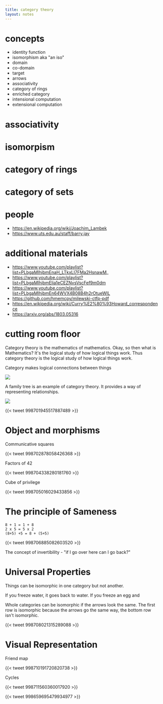 ```yaml
---
title: category theory
layout: notes
---
```


# concepts
- identity function
- isomorphism aka "an iso"
- domain
- co-domain
- target
- arrows
- associativity 
- category of rings
- enriched category
- intensional computation
- extensional computation

# associativity


# isomorpism

# category of rings

# category of sets


# people
- https://en.wikipedia.org/wiki/Joachim_Lambek
- https://www.uts.edu.au/staff/barry.jay

# additional materials
- https://www.youtube.com/playlist?list=PLbgaMIhjbmEnaH_LTkxLI7FMa2HsnawM_
- https://www.youtube.com/playlist?list=PLbgaMIhjbmElia1eCEZNvsVscFef9m0dm
- https://www.youtube.com/playlist?list=PLbgaMIhjbmEn64WVX4B08B4h2rOtueWIL
- https://github.com/hmemcpy/milewski-ctfp-pdf
- https://en.wikipedia.org/wiki/Curry%E2%80%93Howard_correspondence
- https://arxiv.org/abs/1803.05316



# cutting room floor


Category theory is the mathematics of mathematics.  Okay, so then what is Mathematics? It's the logical study of how logical things work. Thus category theory is the logical study of how logical things work.

Category makes logical connections between things

![](https://transportsydney.files.wordpress.com/2013/03/2013-03-01-february-disruptions.png)

A family tree is an example of category theory. It provides a way of representing relationships.

![](https://www.ebi.ac.uk/training/online/sites/ebi.ac.uk.training.online/files/resize/user/Simple%20family%20tree-750x291.png)


{{< tweet 998701945517887489 >}}


# Object and morphisms

Communicative squares

{{< tweet 998702878058426368 >}}


Factors of 42

{{< tweet 998704338280181760 >}}


Cube of privilege 

{{< tweet 998705016029433856 >}}

# The principle of Sameness

```
8 + 1 = 1 + 8
2 x 5 = 5 x 2
(8+5) +5 = 8 + (5+5)
```

{{< tweet 998706885082603520 >}}

The concept of invertibility - "if I go over here can I go back?"



# Universal Properties

Things can be isomorphic in one category but not another. 

If you freeze water, it goes back to water.
If you freeze an egg and

Whole categories can be isomorphic if the arrows look the same. 
The first row is isomorphic because the arrows go the same way, the bottom row isn't isomorphic.

{{< tweet 998708021315289088 >}}


# Visual Representation

Friend map

{{< tweet 998710191720820738 >}}


Cycles

{{< tweet 998711560360017920 >}}


{{< tweet 998659695479934977 >}}
